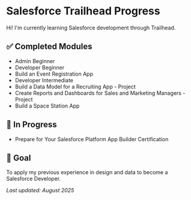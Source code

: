 # Salesforce Trailhead Progress

Hi! I'm currently learning Salesforce development through Trailhead.

## ✅ Completed Modules

- Admin Beginner
- Developer Beginner
- Build an Event Registration App
- Developer Intermediate
- Build a Data Model for a Recruiting App - Project
- Create Reports and Dashboards for Sales and Marketing Managers - Project
- Build a Space Station App
    
## 🚀 In Progress

- Prepare for Your Salesforce Platform App Builder Certification
    
## 📌 Goal

To apply my previous experience in design and data to become a Salesforce Developer.

_Last updated: August 2025_
